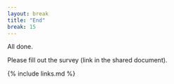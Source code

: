 ```yaml
---
layout: break
title: "End"
break: 15
---
```


All done.

Please fill out the survey (link in the shared document).

{% include links.md %}